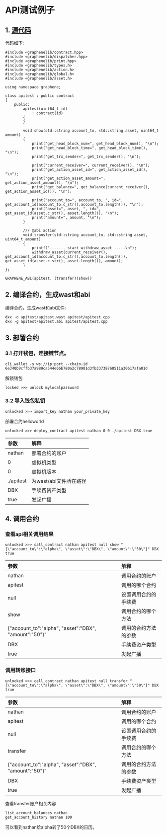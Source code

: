 # API测试例子

## 1. [源代码](https://github.com/dbxone/dbxchain/blob/contract/contracts/examples/apitest/apitest.cpp)


代码如下:
```
#include <graphenelib/contract.hpp>
#include <graphenelib/dispatcher.hpp>
#include <graphenelib/print.hpp>
#include <graphenelib/types.h>
#include <graphenelib/action.h>
#include <graphenelib/global.h>
#include <graphenelib/asset.h>

using namespace graphene;

class apitest : public contract
{
	public:
		apitest(uint64_t id)
			: contract(id)
		{
		}

		void show(std::string account_to, std::string asset, uint64_t amount)
		{
			print("get_head_block_num=", get_head_block_num(), "\n");
			print("get_head_block_time=", get_head_block_time(), "\n");
			print("get_trx_sender=", get_trx_sender(), "\n");

			print("current_receiver=", current_receiver(), "\n");
			print("get_action_asset_id=", get_action_asset_id(), "\n");
			print("get_action_asset_amount=", get_action_asset_amount(), "\n");
			print("get_balance=", get_balance(current_receiver(), get_action_asset_id()), "\n");

			print("account_to=", account_to, ", id=", get_account_id(account_to.c_str(),account_to.length()), "\n");
			print("asset=", asset, ", id=", get_asset_id(asset.c_str(), asset.length()), "\n");
			print("amount=", amount, "\n");
		}

		/// @abi action
		void transfer(std::string account_to, std::string asset, uint64_t amount)
		{
			printf("------- start withdraw_asset -----\n");
			withdraw_asset(current_receiver(), get_account_id(account_to.c_str(),account_to.length()),  get_asset_id(asset.c_str(), asset.length()), amount);
		}
};

GRAPHENE_ABI(apitest, (transfer)(show))
```

## 2. 编译合约，生成wast和abi

编译合约，生成wast和abi文件:

```
dxx -o apitest/apitest.wast apitest/apitest.cpp
dxx -g apitest/apitest.abi apitest/apitest.cpp
```

## 3. 部署合约

### 3.1 打开钱包，连接链节点。

```
cli_wallet -s ws://ip:port --chain-id 6e340b9cffb37a989ca544e6bb780a2c78901d3fb33738768511a30617afa01d
```

解锁钱包
```
locked >>> unlock mylocalpassword
```

### 3.2 导入钱包私钥

```
unlocked >>> import_key nathan your_private_key
```

部署合约helloworld

```
unlocked >>> deploy_contract apitest nathan 0 0 ./apitest DBX true
```
| 参数 | 解释 |
| :--- | :--- |
| nathan | 部署合约的账户 |
| 0 | 虚拟机类型 |
| 0 | 虚拟机版本 |
| ./apitest | 为wast/abi文件所在路径 |
| DBX | 手续费资产类型 |
| true | 发起广播 |
 
## 4. 调用合约

### 查看api相关调用结果

```
unlocked >>> call_contract nathan apitest null show "{\"account_to\":\"alpha\", \"asset\":\"DBX\", \"amount\":\"50\"}" DBX true

```
| 参数 | 解释 |
| :--- | :--- |
| nathan | 调用合约的账户 |
| apitest | 调用的哪个合约 |
| null | 设置调用合约的手续费 |
| show | 调用合约的哪个方法 |
| {\"account_to\":\"alpha\", \"asset\":\"DBX\", \"amount\":\"50\"}" | 调用的合约方法的参数 |
| DBX | 手续费资产类型 |
| true | 发起广播 |

### 调用转账接口

```
unlocked >>> call_contract nathan apitest null transfer "{\"account_to\":\"alpha\", \"asset\":\"DBX\", \"amount\":\"50\"}" DBX true

```
| 参数 | 解释 |
| :--- | :--- |
| nathan | 调用合约的账户 |
| apitest | 调用的哪个合约 |
| null | 设置调用合约的手续费 |
| transfer | 调用合约的哪个方法 |
| {\"account_to\":\"alpha\", \"asset\":\"DBX\", \"amount\":\"50\"}" | 调用的合约方法的参数 |
| DBX | 手续费资产类型 |
| true | 发起广播 |

查看transfer账户相关内容
```
list_account_balances nathan
get_account_history nathan 100
```
可以看到nathan给alpha转了50个DBX的日历。